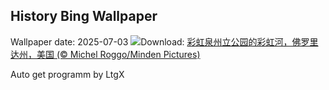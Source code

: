 ## History Bing Wallpaper
Wallpaper date: 2025-07-03
![](https://www.bing.com/th?id=OHR.RainbowRiver_ZH-CN5320095849_UHD.jpg&w=1000)Download: [彩虹泉州立公园的彩虹河，佛罗里达州，美国 (© Michel Roggo/Minden Pictures)](https://www.bing.com/th?id=OHR.RainbowRiver_ZH-CN5320095849_UHD.jpg)

Auto get programm by LtgX
